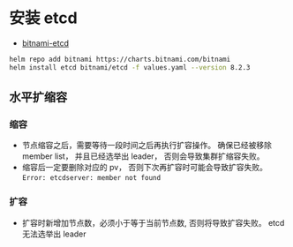 # 安装 etcd

- [bitnami-etcd](https://artifacthub.io/packages/helm/bitnami/etcd)

```bash
helm repo add bitnami https://charts.bitnami.com/bitnami
helm install etcd bitnami/etcd -f values.yaml --version 8.2.3
```

## 水平扩缩容

### 缩容

- 节点缩容之后，需要等待一段时间之后再执行扩容操作。 确保已经被移除 member list， 并且已经选举出 leader， 否则会导致集群扩缩容失败。
- 缩容后一定要删除对应的 pv， 否则下次再扩容时可能会导致扩容失败。 `Error: etcdserver: member not found`

### 扩容

- 扩容时新增加节点数，必须小于等于当前节点数, 否则将导致扩容失败。 etcd 无法选举出 leader
